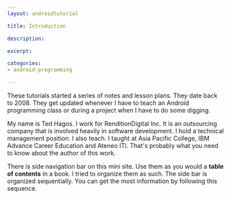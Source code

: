 ```yaml
---
layout: androidtutorial

title: Introduction 

description: 

excerpt: 

categories:
- android-programming

---
```


These tutorials started a series of notes and lesson plans. They date back to 2008. They get updated whenever I have to teach an Android programming class or during a project when I have to do some digging. 

My name is Ted Hagos. I work for RenditionDigital Inc. It is an outsourcing company that is involved heavily in software development. I hold a technical management position. I also teach. I taught at Asia Pacific College, IBM Advance Career Education and Ateneo ITI. That's probably what you need to know about the author of this work.

There is side navigation bar on this mini site. Use them as you would a **table of contents** in a book. I tried to organize them as such. The side bar is organized sequentially. You can get the most information by following this sequence.

















 

























